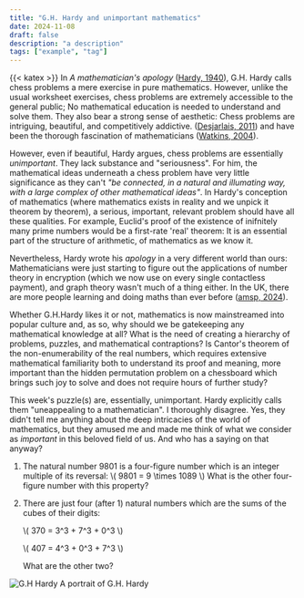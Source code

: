 ```yaml
---
title: "G.H. Hardy and unimportant mathematics"
date: 2024-11-08
draft: false
description: "a description"
tags: ["example", "tag"]
---
```

{{< katex >}}
In _A mathematician's apology_ ([Hardy, 1940](https://doi.org/10.1017/S0031819100002655)), G.H. Hardy calls chess problems a mere exercise in pure mathematics. However, unlike the usual worksheet exercises, chess problems are extremely accessible to the general public; No mathematical education is needed to understand and solve them. They also bear a strong sense of aesthetic: Chess problems are intriguing, beautiful, and competitively addictive. ([Desjarlais, 2011](https://doi-org.eux.idm.oclc.org/10.1525/9780520948204)) and have been the thorough fascination of mathematicians ([Watkins, 2004](https://ebookcentral.proquest.com/lib/ed/detail.action?docID=768544.)).

However, even if beautiful, Hardy argues, chess problems are essentially _unimportant_. They lack substance and "seriousness". For him, the mathematical ideas underneath a chess problem have very little significance as they can't _"be connected, in a natural and illumating way, with a large complex of other mathematical ideas"_. In Hardy's conception of mathematics (where mathematics exists in reality and we unpick it theorem by theorem), a serious, important, relevant problem should have all these qualities. For example, Euclid's proof of the existence of inifnitely many prime numbers would be a first-rate 'real' theorem: It is an essential part of the structure of arithmetic, of mathematics as we know it.

Nevertheless, Hardy wrote his _apology_ in a very different world than ours: Mathematicians were just starting to figure out the applications of number theory in encryption (which we now use on every single contactless payment), and graph theory wasn't much of a thing either. In the UK, there are more people learning and doing maths than ever before ([amsp, 2024](https://amsp.org.uk/summary-of-as-a-level-mathematics-and-further-mathematics-entries-and-results-august-2023-uk/)). 

Whether G.H.Hardy likes it or not, mathematics is now mainstreamed into popular culture and, as so, why should we be gatekeeping any mathematical knowledge at all? What is the need of creating a hierarchy of problems, puzzles, and mathematical contraptions? Is Cantor's theorem of the non-enumerability of the real numbers, which requires extensive mathematical familiarity both to understand its proof and meaning, more important than the hidden permutation problem on a chessboard which brings such joy to solve and does not require hours of further study?

This week's puzzle(s) are, essentially, unimportant. Hardy explicitly calls them "uneappealing to a mathematician". I thoroughly disagree. Yes, they didn't tell me anything about the deep intricacies of the world of mathematics, but they amused me and made me think of what we consider as _important_ in this beloved field of us. And who has a saying on that anyway?

1. The natural number 9801 is a four-figure number which is an integer multiple of its reversal:
    \\( 9801 = 9 \times 1089 \\)
    What is the other four-figure number with this property?

2. There are just four (after 1) natural numbers which are the sums of the cubes of their digits:

    \\(  370 =  3^3 + 7^3 + 0^3 \\)

    \\( 407 = 4^3 + 0^3 + 7^3 \\)

    What are the other two?

![G.H Hardy](Images/Godfrey_Harold_Hardy_1.jpg)
A portrait of G.H. Hardy
